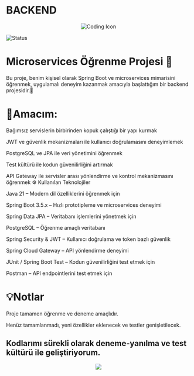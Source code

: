 # BACKEND
<p align="center">
  <img src="https://img.icons8.com/external-flaticons-lineal-color-flat-icons/64/000000/external-coding-web-development-flaticons-lineal-color-flat-icons.png" alt="Coding Icon" />
</p>


![Status](https://img.shields.io/badge/status-active-brightgreen?style=flat-square)

# Microservices Öğrenme Projesi 🚀
Bu proje, benim kişisel olarak Spring Boot ve microservices mimarisini öğrenmek, uygulamalı deneyim kazanmak amacıyla başlattığım bir backend projesidir.🚀

# 🎯Amacım:

Bağımsız servislerin birbirinden kopuk çalıştığı bir yapı kurmak

JWT ve güvenlik mekanizmaları ile kullanıcı doğrulamasını deneyimlemek

PostgreSQL ve JPA ile veri yönetimini öğrenmek

Test kültürü ile kodun güvenilirliğini artırmak

API Gateway ile servisler arası yönlendirme ve kontrol mekanizmasını öğrenmek  ⚙️ Kullanılan Teknolojiler

Java 21 – Modern dil özelliklerini öğrenmek için

Spring Boot 3.5.x – Hızlı prototipleme ve microservices deneyimi

Spring Data JPA – Veritabanı işlemlerini yönetmek için

PostgreSQL – Öğrenme amaçlı veritabanı

Spring Security & JWT – Kullanıcı doğrulama ve token bazlı güvenlik

Spring Cloud Gateway – API yönlendirme deneyimi

JUnit / Spring Boot Test – Kodun güvenilirliğini test etmek için

Postman – API endpointlerini test etmek için 

# 💡Notlar

Proje tamamen öğrenme ve deneme amaçlıdır.

Henüz tamamlanmadı, yeni özellikler eklenecek ve testler genişletilecek.

Kodlarımı sürekli olarak deneme-yanılma ve test kültürü ile geliştiriyorum.
---


<p align="center">
  <img src="https://capsule-render.vercel.app/api?type=waving&color=0:0f2027,50:203a43,100:2c5364&height=200&section=footer&text=Thanks%20for%20visiting!%20🚀&fontSize=30&fontColor=ffffff" />
</p>



